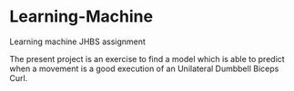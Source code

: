 # Learning-Machine
Learning machine JHBS assignment

The present project is an exercise to find a model which is able to predict when a movement is a good execution of an Unilateral Dumbbell Biceps Curl.
